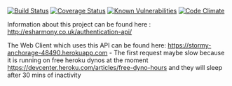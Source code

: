 [![Build Status](https://travis-ci.org/esharmony/authentication-api.svg?branch=master)](https://travis-ci.org/esharmony/authentication-api)
[![Coverage Status](https://coveralls.io/repos/github/esharmony/authentication-api/badge.svg?branch=master)](https://coveralls.io/github/esharmony/authentication-api?branch=master)
[![Known Vulnerabilities](https://snyk.io/test/github/esharmony/authentication-api/badge.svg)](https://snyk.io/test/github/esharmony/authentication-api)
[![Code Climate](https://codeclimate.com/github/esharmony/authentication-api/badges/gpa.svg)](https://codeclimate.com/github/esharmony/authentication-api)

Information about this project can be found here : http://esharmony.co.uk/authentication-api/

The Web Client which uses this API can be found here: https://stormy-anchorage-48490.herokuapp.com - The first request maybe slow because it is running on free heroku dynos at the moment https://devcenter.heroku.com/articles/free-dyno-hours and they will sleep after 30 mins of inactivity
